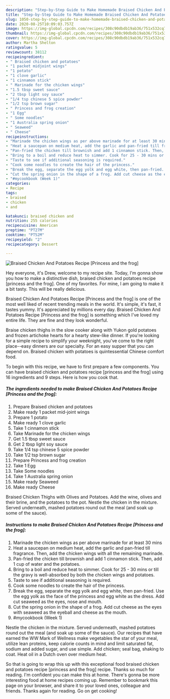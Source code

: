 ```yaml
---
description: "Step-by-Step Guide to Make Homemade Braised Chicken And Potatoes Recipe [Princess and the frog]"
title: "Step-by-Step Guide to Make Homemade Braised Chicken And Potatoes Recipe [Princess and the frog]"
slug: 1050-step-by-step-guide-to-make-homemade-braised-chicken-and-potatoes-recipe-princess-and-the-frog
date: 2020-08-25T10:09:03.757Z
image: https://img-global.cpcdn.com/recipes/308c90dbdb19ab36/751x532cq70/braised-chicken-and-potatoes-recipe-princess-and-the-frog-recipe-main-photo.jpg
thumbnail: https://img-global.cpcdn.com/recipes/308c90dbdb19ab36/751x532cq70/braised-chicken-and-potatoes-recipe-princess-and-the-frog-recipe-main-photo.jpg
cover: https://img-global.cpcdn.com/recipes/308c90dbdb19ab36/751x532cq70/braised-chicken-and-potatoes-recipe-princess-and-the-frog-recipe-main-photo.jpg
author: Martha Shelton
ratingvalue: 5
reviewcount: 38112
recipeingredient:
- " Braised chicken and potatoes"
- "1 packet midjoint wings"
- "1 potato"
- "1 clove garlic"
- "1 cinnamon stick"
- " Marinade for the chicken wings"
- "1.5 tbsp sweet sauce"
- "2 tbsp light soy sauce"
- "1/4 tsp chinese 5 spice powder"
- "1/2 tsp brown sugar"
- " Princess and frog creation"
- "1 Egg"
- " Some noodles"
- "1 Australia spring onion"
- " Seaweed"
- " Cheese"
recipeinstructions:
- "Marinade the chicken wings as per above marinade for at least 30 mins"
- "Heat a saucepan on medium heat, add the garlic and pan-fried till fragrance. Then, add the chicken wings with all the remaining marinade."
- "Pan-fried the chicken till brownish and add 1 cinnamon stick. Then, add 1 cup of water and the potatoes."
- "Bring to a boil and reduce heat to simmer. Cook for 25 - 30 mins or till the gravy is well-absorbed by both the chicken wings and potatoes."
- "Taste to see if additional seasoning is required."
- "Cook some noodles to create the hair of the princess."
- "Break the egg, separate the egg yolk and egg white, then pan-fried. Use the egg yolk as the face of the princess and egg white as the dress. Add cut seaweed as the eyes, nose and mouth."
- "Cut the spring onion in the shape of a frog. Add cut cheese as the eyes with seaweed as the eyeball and cheese as the mouth."
- "#mycookbook (Week 1)"
categories:
- Recipe
tags:
- braised
- chicken
- and

katakunci: braised chicken and 
nutrition: 255 calories
recipecuisine: American
preptime: "PT27M"
cooktime: "PT52M"
recipeyield: "2"
recipecategory: Dessert

---
```



![Braised Chicken And Potatoes Recipe [Princess and the frog]](https://img-global.cpcdn.com/recipes/308c90dbdb19ab36/751x532cq70/braised-chicken-and-potatoes-recipe-princess-and-the-frog-recipe-main-photo.jpg)

Hey everyone, it's Drew, welcome to my recipe site. Today, I'm gonna show you how to make a distinctive dish, braised chicken and potatoes recipe [princess and the frog]. One of my favorites. For mine, I am going to make it a bit tasty. This will be really delicious.

Braised Chicken And Potatoes Recipe [Princess and the frog] is one of the most well liked of recent trending meals in the world. It's simple, it's fast, it tastes yummy. It's appreciated by millions every day. Braised Chicken And Potatoes Recipe [Princess and the frog] is something which I've loved my entire life. They are fine and they look wonderful.

Braise chicken thighs in the slow cooker along with Yukon gold potatoes and frozen artichoke hearts for a hearty stew-like dinner. If you&#39;re looking for a simple recipe to simplify your weeknight, you&#39;ve come to the right place--easy dinners are our specialty. For an easy supper that you can depend on. Braised chicken with potatoes is quintessential Chinese comfort food.


To begin with this recipe, we have to first prepare a few components. You can have braised chicken and potatoes recipe [princess and the frog] using 16 ingredients and 9 steps. Here is how you cook that.

<!--inarticleads1-->

##### The ingredients needed to make Braised Chicken And Potatoes Recipe [Princess and the frog]:

1. Prepare  Braised chicken and potatoes
1. Make ready 1 packet mid-joint wings
1. Prepare 1 potato
1. Make ready 1 clove garlic
1. Take 1 cinnamon stick
1. Take  Marinade for the chicken wings
1. Get 1.5 tbsp sweet sauce
1. Get 2 tbsp light soy sauce
1. Take 1/4 tsp chinese 5 spice powder
1. Take 1/2 tsp brown sugar
1. Prepare  Princess and frog creation
1. Take 1 Egg
1. Take  Some noodles
1. Take 1 Australia spring onion
1. Make ready  Seaweed
1. Make ready  Cheese


Braised Chicken Thighs with Olives and Potatoes. Add the wine, olives and their brine, and the potatoes to the pot. Nestle the chicken in the mixture. Served underneath, mashed potatoes round out the meal (and soak up some of the sauce). 

<!--inarticleads2-->

##### Instructions to make Braised Chicken And Potatoes Recipe [Princess and the frog]:

1. Marinade the chicken wings as per above marinade for at least 30 mins
1. Heat a saucepan on medium heat, add the garlic and pan-fried till fragrance. Then, add the chicken wings with all the remaining marinade.
1. Pan-fried the chicken till brownish and add 1 cinnamon stick. Then, add 1 cup of water and the potatoes.
1. Bring to a boil and reduce heat to simmer. Cook for 25 - 30 mins or till the gravy is well-absorbed by both the chicken wings and potatoes.
1. Taste to see if additional seasoning is required.
1. Cook some noodles to create the hair of the princess.
1. Break the egg, separate the egg yolk and egg white, then pan-fried. Use the egg yolk as the face of the princess and egg white as the dress. Add cut seaweed as the eyes, nose and mouth.
1. Cut the spring onion in the shape of a frog. Add cut cheese as the eyes with seaweed as the eyeball and cheese as the mouth.
1. #mycookbook (Week 1)


Nestle the chicken in the mixture. Served underneath, mashed potatoes round out the meal (and soak up some of the sauce). Our recipes that have earned the WW Mark of Wellness make vegetables the star of your meal, utilize lean proteins, keep calorie counts in mind and limit saturated fat, sodium and added sugar, and use simple. Add chicken; seal bag, shaking to coat. Heat oil in a Dutch oven over medium heat. 

So that is going to wrap this up with this exceptional food braised chicken and potatoes recipe [princess and the frog] recipe. Thanks so much for reading. I'm confident you can make this at home. There's gonna be more interesting food at home recipes coming up. Remember to bookmark this page on your browser, and share it to your loved ones, colleague and friends. Thanks again for reading. Go on get cooking!
